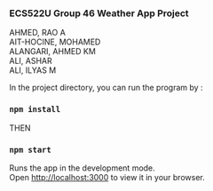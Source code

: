 ### ECS522U Group 46 Weather App Project

AHMED, RAO A <br>
AIT-HOCINE, MOHAMED <br>
ALANGARI, AHMED KM <br>
ALI, ASHAR <br>
ALI, ILYAS M <br>


In the project directory, you can run the program by :

### `npm install`

THEN 

### `npm start`

Runs the app in the development mode.\
Open [http://localhost:3000](http://localhost:3000) to view it in your browser.




